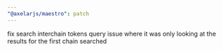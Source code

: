 ```yaml
---
"@axelarjs/maestro": patch
---
```


fix search interchain tokens query issue where it was only looking at the results for the first chain searched
